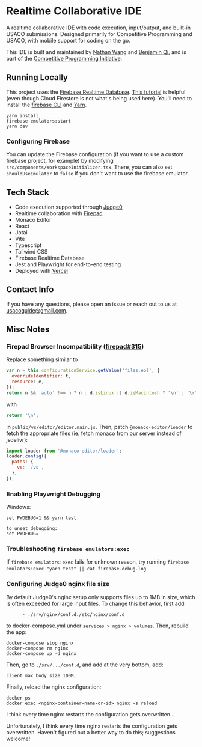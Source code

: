 # Realtime Collaborative IDE

A realtime collaborative IDE with code execution, input/output, and built-in USACO submissions. Designed primarily for Competitive Programming and USACO, with mobile support for coding on the go.

This IDE is built and maintained by [Nathan Wang](https://github.com/thecodingwizard) and [Benjamin Qi](https://github.com/bqi343/), and is part of the [Competitive Programming Initiative](https://joincpi.org/).

## Running Locally

This project uses the [Firebase Realtime Database](https://firebase.google.com/docs/database). [This tutorial](https://firebase.google.com/codelabs/firestore-web) is helpful (even though Cloud Firestore is not what's being used here). You'll need to install the [firebase CLI](https://firebase.google.com/docs/cli#install_the_firebase_cli) and [Yarn](https://classic.yarnpkg.com/en/docs/install).

```
yarn install
firebase emulators:start
yarn dev
```

### Configuring Firebase

You can update the Firebase configuration (if you want to use a custom firebase project, for example) by modifying `src/components/WorkspaceInitializer.tsx`. There, you can also set `shouldUseEmulator` to `false` if you don't want to use the firebase emulator.

## Tech Stack

- Code execution supported through [Judge0](https://judge0.com/)
- Realtime collaboration with [Firepad](https://firepad.io/)
- Monaco Editor
- React
- Jotai
- Vite
- Typescript
- Tailwind CSS
- Firebase Realtime Database
- Jest and Playwright for end-to-end testing
- Deployed with [Vercel](https://vercel.com/?utm_source=cp-initiative&utm_campaign=oss)

## Contact Info

If you have any questions, please open an issue or reach out to us at usacoguide@gmail.com.

## Misc Notes

### Firepad Browser Incompatibility ([firepad#315](https://github.com/FirebaseExtended/firepad/issues/315))

Replace something similar to

```javascript
var n = this.configurationService.getValue('files.eol', {
  overrideIdentifier: t,
  resource: e,
});
return n && 'auto' !== n ? n : d.isLinux || d.isMacintosh ? '\n' : '\r\n';
```

with

```javascript
return '\n';
```

in `public/vs/editor/editor.main.js`. Then, patch `@monaco-editor/loader` to fetch the appropriate files (ie. fetch monaco from our server instead of jsdelivr):

```javascript
import loader from '@monaco-editor/loader';
loader.config({
  paths: {
    vs: '/vs',
  },
});
```

### Enabling Playwright Debugging

Windows:

```
set PWDEBUG=1 && yarn test

to unset debugging:
set PWDEBUG=
```

### Troubleshooting `firebase emulators:exec`

If `firebase emulators:exec` fails for unknown reason, try running `firebase emulators:exec "yarn test" || cat firebase-debug.log`.

### Configuring Judge0 nginx file size

By default Judge0's nginx setup only supports files up to 1MB in size, which is often exceeded for large input files. To change this behavior, first add

```
      - ./srv/nginx/conf.d:/etc/nginx/conf.d
```

to docker-compose.yml under `services > nginx > volumes`. Then, rebuild the app:

```
docker-compose stop nginx
docker-compose rm nginx
docker-compose up -d nginx
```

Then, go to `./srv/.../conf.d`, and add at the very bottom, add:

```
client_max_body_size 100M;
```

Finally, reload the nginx configuration:

```
docker ps
docker exec <nginx-container-name-or-id> nginx -s reload
```

I think every time nginx restarts the configuration gets overwritten...

Unfortunately, I think every time nginx restarts the configuration gets overwritten. Haven't figured out a better way to do this; suggestions welcome!
